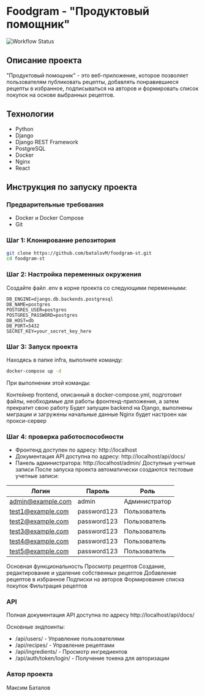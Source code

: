 # Foodgram - "Продуктовый помощник"

![Workflow Status](https://github.com/batalovM/foodgram-st/actions/workflows/docker-publish.yml/badge.svg)

## Описание проекта

"Продуктовый помощник" - это веб-приложение, которое позволяет пользователям публиковать рецепты, добавлять понравившиеся рецепты в избранное, подписываться на авторов и формировать список покупок на основе выбранных рецептов.

## Технологии
- Python 
- Django 
- Django REST Framework
- PostgreSQL
- Docker
- Nginx
- React

## Инструкция по запуску проекта

### Предварительные требования
- Docker и Docker Compose
- Git

### Шаг 1: Клонирование репозитория
```bash
git clone https://github.com/batalovM/foodgram-st.git
cd foodgram-st
```
### Шаг 2: Настройка переменных окружения
Создайте файл .env в корне проекта со следующими переменными:
```
DB_ENGINE=django.db.backends.postgresql
DB_NAME=postgres
POSTGRES_USER=postgres
POSTGRES_PASSWORD=postgres
DB_HOST=db
DB_PORT=5432
SECRET_KEY=your_secret_key_here
```
### Шаг 3: Запуск проекта
Находясь в папке infra, выполните команду:
```bash
docker-compose up -d
```
При выполнении этой команды:

Контейнер frontend, описанный в docker-compose.yml, подготовит файлы, необходимые для работы фронтенд-приложения, а затем прекратит свою работу
Будет запущен backend на Django, выполнены миграции и загружены начальные данные
Nginx будет настроен как прокси-сервер

### Шаг 4: проверка работоспособности
- Фронтенд доступен по адресу: http://localhost
- Документация API доступна по адресу: http://localhost/api/docs/
- Панель администратора: http://localhost/admin/
Доступные учетные записи
После запуска проекта автоматически создаются тестовые учетные записи:

| Логин      | Пароль     | Роль           |
|------------|------------|----------------|
| admin@example.com      | admin      | Администратор  |
| test1@example.com | password123 | Пользователь   |
| test2@example.com | password123 | Пользователь   |
| test3@example.com | password123 | Пользователь   |
| test4@example.com | password123 | Пользователь   |
| test5@example.com | password123 | Пользователь   |

Основная функциональность
Просмотр рецептов
Создание, редактирование и удаление собственных рецептов
Добавление рецептов в избранное
Подписки на авторов
Формирование списка покупок
Фильтрация рецептов
### API
Полная документация API доступна по адресу http://localhost/api/docs/

Основные эндпоинты:
- /api/users/ - Управление пользователями
- /api/recipes/ - Управление рецептами
- /api/ingredients/ - Просмотр ингредиентов
- /api/auth/token/login/ - Получение токена для авторизации
### Автор проекта
Максим Баталов 

